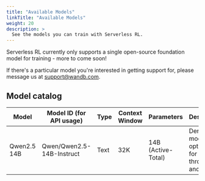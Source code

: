 ```yaml
---
title: "Available Models"
linkTitle: "Available Models"
weight: 20
description: >
  See the models you can train with Serverless RL.
---
```


Serverless RL currently only supports a single open-source foundation model for training - more to come soon!

If there's a particular model you're interested in getting support for, please message us at support@wandb.com.

## Model catalog

| Model | Model ID (for API usage) | Type | Context Window | Parameters | Description |
|-------|--------------------------|------|----------------|------------|-------------|
| Qwen2.5 14B | Qwen/Qwen2.5-14B-Instruct | Text | 32K | 14B (Active-Total) | Dense model optimized for throughput and quality |
